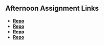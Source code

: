 ## Afternoon Assignment Links

* **[Repo](https://github.com/zbarnes32/<ASSIGNMENT_REPO>)**
* **[Repo](https://github.com/zbarnes32/coolsite)**
* **[Repo](https://github.com/zbarnes32/clone-site)**
* **[Repo](https://github.com/zbarnes32/partnerClone)**
